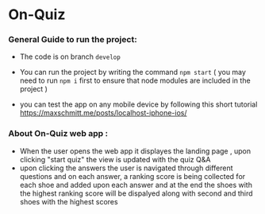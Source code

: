 # On-Quiz

### General Guide to run the project:

- The code is on branch ```develop```

- You can run the project by writing the command ```npm start``` ( you may need to run ```npm i```  first to ensure that node modules are included in the project )

- you can test the app on any mobile device by following this short tutorial https://maxschmitt.me/posts/localhost-iphone-ios/

### About On-Quiz web app :
- When the user opens the web app it displayes the landing page , upon clicking "start quiz" the view is updated with the quiz Q&A
- upon clicking the answers the user is navigated through different questions and on each answer, a ranking score is being collected for each shoe and added upon each answer and at the end the shoes with the highest ranking score will be dispalyed along with second and third shoes with the highest scores
